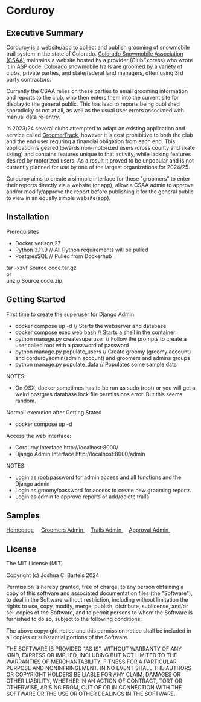 # Corduroy 
## Executive Summary 
Corduroy is a website/app to collect and publish grooming of snowmobile trail system in the state of Colorado. [Colorado Snowmobile Association (CSAA)](https://www.snowmobilecolo.com/content.aspx?page_id=1980&club_id=45117#search_results) maintains a website hosted by a provider (ClubExpress) who wrote it in ASP code.  Colorado snowmobile trails are groomed by a variety of clubs, private parties, and state/federal land managers, often using 3rd party contractors.  

Currently the CSAA relies on these parties to email grooming information and reports to the club, who then enters them into the current site for display to the general public.  This has lead to reports being published sporadicky or not at all, as well as the usual user errors associated with manual data re-entry.  

In 2023/24 several clubs attempted to adapt an existing application and service called [GroomerTrack](https://www.groomertracker.com/), however it is cost prohibitive to both the club and the end user requring a financial obligation from each end.  This application is geared towards non-motorized users (cross county and skate skiing) and contains features unique to that activity, while lacking features desired by motorized users.  As a result it proved to be unpopular and is not currently planned for use by one of the largest organizations for 2024/25.

Corduroy aims to create a simnple interface for these "groomers" to enter their reports directly via a website (or app), allow a CSAA admin to  approve and/or modify/approve the report before publishing it for the general public to view in an equally simple website(app).

## Installation
Prerequisites  
- Docker verison 27
- Python 3.11.9  // All Python requirements will be pulled  
- PostgresSQL // Pulled from Dockerhub  

tar -xzvf Source code.tar.gz  
or  
unzip Source code.zip 

## Getting Started
First time to create the superuser for Django Admin
- docker compose up  -d  // Starts the webserver and database  
- docker compose exec web bash   // Starts a shell in the container  
- python manage.py createsuperuser  // Follow the prompts to create a user called root with a password of password   
- python manage.py populate_users // Create groomy (groomy account) and corduroyadmin(admin account) and groomers and admins groups  
- python manage.py populate_data // Populates some sample data  

NOTES:   
- On OSX, docker sometimes has to be run as sudo (root) or you will get a weird postgres database lock file permissions error.  But this seems random.  


Normall execution after Getting Stated
- docker compose up -d

Access the web interface:  
- Corduroy Interface http://localhost:8000/  
- Django Admin Interface http://localhost:8000/admin   

NOTES:   
- Login as root/password for admin access and all functions and the Django admin
- Login as groomy/password for access to create new grooming reports  
- Login as admin to approve reports or add/delete trails  

## Samples  
[Homepage](https://github.com/bartelsjoshuac/Corduroy/blob/main/docs/samples/homepage.png) &nbsp;&nbsp;&nbsp;
[Groomers Admin ](https://github.com/bartelsjoshuac/Corduroy/blob/main/docs/samples/groomers.png) &nbsp;&nbsp;&nbsp;
[Trails Admin ](https://github.com/bartelsjoshuac/Corduroy/blob/main/docs/samples/trailsadmin.png) &nbsp;&nbsp;&nbsp;
[Approval Admin ](https://github.com/bartelsjoshuac/Corduroy/blob/main/docs/samples/admin.png) &nbsp;&nbsp;&nbsp;


## License
The MIT License (MIT)

Copyright (c) Joshua C. Bartels 2024

Permission is hereby granted, free of charge, to any person obtaining a copy of this software and associated documentation files (the "Software"), to deal in the Software without restriction, including without limitation the rights to use, copy, modify, merge, publish, distribute, sublicense, and/or sell copies of the Software, and to permit persons to whom the Software is furnished to do so, subject to the following conditions:

The above copyright notice and this permission notice shall be included in all copies or substantial portions of the Software.

THE SOFTWARE IS PROVIDED "AS IS", WITHOUT WARRANTY OF ANY KIND, EXPRESS OR IMPLIED, INCLUDING BUT NOT LIMITED TO THE WARRANTIES OF MERCHANTABILITY, FITNESS FOR A PARTICULAR PURPOSE AND NONINFRINGEMENT. IN NO EVENT SHALL THE AUTHORS OR COPYRIGHT HOLDERS BE LIABLE FOR ANY CLAIM, DAMAGES OR OTHER LIABILITY, WHETHER IN AN ACTION OF CONTRACT, TORT OR OTHERWISE, ARISING FROM, OUT OF OR IN CONNECTION WITH THE SOFTWARE OR THE USE OR OTHER DEALINGS IN THE SOFTWARE.
